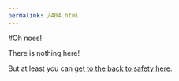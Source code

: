 ```yaml
---
permalink: /404.html
---
```


#Oh noes!

There is nothing here!

But at least you can [get to the back to safety here](/index.html).